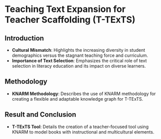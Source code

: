 # Teaching Text Expansion for Teacher Scaffolding (T-TExTS)


## Introduction
- **Cultural Mismatch**: Highlights the increasing diversity in student demographics versus the stagnant teaching force and curriculum.
- **Importance of Text Selection**: Emphasizes the critical role of text selection in literacy education and its impact on diverse learners.

## Methodology
- **KNARM Methodology**: Describes the use of KNARM methodology for creating a flexible and adaptable knowledge graph for T-TExTS.

## Result and Conclusion
- **T-TExTS Tool**: Details the creation of a teacher-focused tool using KNARM to model books with instructional and multicultural elements.

